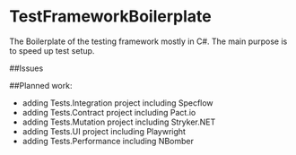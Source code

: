 # TestFrameworkBoilerplate
The Boilerplate of the testing framework 
mostly in C#.
The main purpose is to speed up test setup.

##Issues


##Planned work:
- adding Tests.Integration project including Specflow
- adding Tests.Contract project including Pact.io
- adding Tests.Mutation project including Stryker.NET
- adding Tests.UI project including Playwright
- adding Tests.Performance including NBomber
